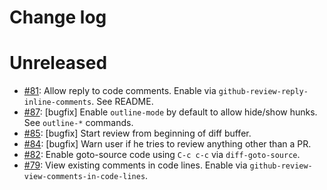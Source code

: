 # Change log

# Unreleased

- [#81](https://github.com/charignon/github-review/pull/81): Allow reply to code comments. Enable via `github-review-reply-inline-comments`. See README.
- [#87](https://github.com/charignon/github-review/pull/87): [bugfix] Enable `outline-mode` by default to allow hide/show hunks. See `outline-*` commands.
- [#85](https://github.com/charignon/github-review/pull/85): [bugfix] Start review from beginning of diff buffer. 
- [#84](https://github.com/charignon/github-review/pull/84): [bugfix] Warn user if he tries to review anything other than a PR.
- [#82](https://github.com/charignon/github-review/pull/82): Enable goto-source code using `C-c c-c` via `diff-goto-source`.
- [#79](https://github.com/charignon/github-review/pull/79): View existing comments in code lines. Enable via `github-review-view-comments-in-code-lines`.
